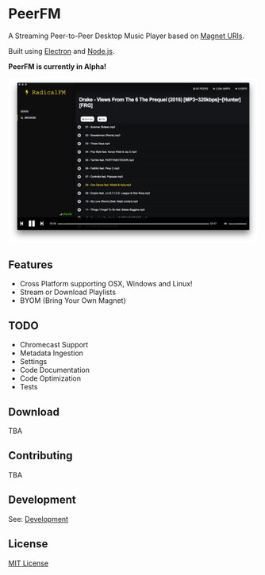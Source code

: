 # PeerFM
A Streaming Peer-to-Peer Desktop Music Player based on [Magnet URIs](https://en.wikipedia.org/wiki/Magnet_URI_scheme).

Built using [Electron](http://electron.atom.io) and [Node.js](https://nodejs.org/).

**PeerFM is currently in Alpha!**

![PeerFM](screenshot.png)

## Features
* Cross Platform supporting OSX, Windows and Linux!
* Stream or Download Playlists
* BYOM (Bring Your Own Magnet)

## TODO
* Chromecast Support
* Metadata Ingestion
* Settings
* Code Documentation
* Code Optimization
* Tests

## Download
TBA

## Contributing
TBA

## Development
See: [Development](DEVELOPMENT.md)

## License
[MIT License](http://alfg.mit-license.org/)

